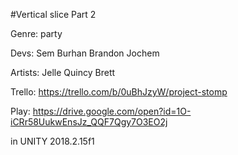 #Vertical slice Part 2

Genre: party

Devs: Sem Burhan Brandon Jochem

Artists: Jelle Quincy Brett

Trello: https://trello.com/b/0uBhJzyW/project-stomp

Play:  https://drive.google.com/open?id=1O-iCRr58UukwEnsJz_QQF7Qgy7O3EO2j

in UNITY 2018.2.15f1
